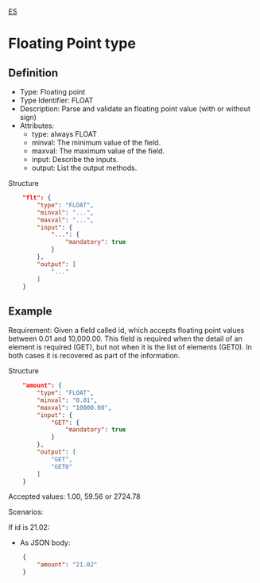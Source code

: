 [ES](FLOAT-ES.md)
# Floating Point type

## Definition
* Type: Floating point
* Type Identifier: FLOAT
* Description: Parse and validate an floating point value (with or without sign)
* Attributes:
  * type: always FLOAT
  * minval: The minimum value of the field.
  * maxval: The maximum value of the field.
  * input: Describe the inputs.
  * output: List the output methods.

Structure
```json
	"flt": {
		"type": "FLOAT",
		"minval": "...",
		"maxval": "...",
		"input": {
			"...": {
				"mandatory": true
			}
		},
		"output": [
			"..."
		]
	}
```

## Example

Requirement: Given a field called id, which accepts floating point values between 0.01 and 10,000.00.
This field is required when the detail of an element is required (GET), but not when it is the list of elements (GET0).
In both cases it is recovered as part of the information.

Structure
```json
	"amount": {
		"type": "FLOAT",
		"minval": "0.01",
		"maxval": "10000.00",
		"input": {
			"GET": {
				"mandatory": true
			}
		},
		"output": [
			"GET",
			"GET0"
		]
	}
```

Accepted values: 1.00, 59.56 or 2724.78

Scenarios:

If id is 21.02:
* As JSON body:
```json
	{
		"amount": "21.02"
	}
```
